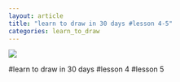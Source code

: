 ```yaml
---
layout: article
title: "learn to draw in 30 days #lesson 4-5"
categories: learn_to_draw
---
```


![](http://ww2.sinaimg.cn/large/6a2a5705gw1f1iwayuvsej20dw0jngna.jpg)

#learn to draw in 30 days #lesson 4 #lesson 5